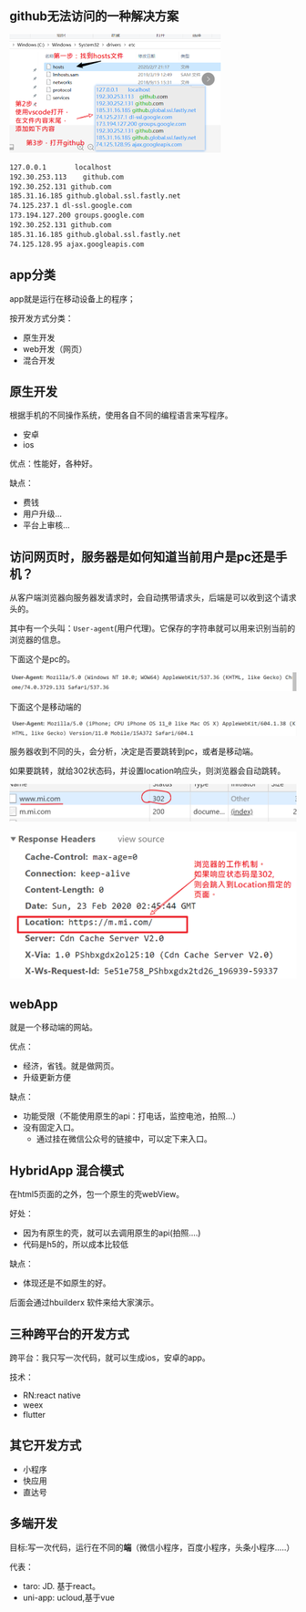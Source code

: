 ## github无法访问的一种解决方案

<img src="asset/image-20200223095239880.png" alt="image-20200223095239880" style="zoom:50%;" />

```bash
127.0.0.1       localhost
192.30.253.113    github.com
192.30.252.131 github.com
185.31.16.185 github.global.ssl.fastly.net
74.125.237.1 dl-ssl.google.com
173.194.127.200 groups.google.com
192.30.252.131 github.com
185.31.16.185 github.global.ssl.fastly.net
74.125.128.95 ajax.googleapis.com
```

## app分类

app就是运行在移动设备上的程序；

按开发方式分类：

- 原生开发
- web开发（网页）
- 混合开发



## 原生开发

根据手机的不同操作系统，使用各自不同的编程语言来写程序。

- 安卓
- ios

优点：性能好，各种好。

缺点：

- 费钱
- 用户升级...
- 平台上审核...



## 访问网页时，服务器是如何知道当前用户是pc还是手机？

从客户端浏览器向服务器发请求时，会自动携带请求头，后端是可以收到这个请求头的。

其中有一个头叫：`User-agent`(用户代理)。它保存的字符串就可以用来识别当前的浏览器的信息。

下面这个是pc的。

![image-20200223104326465](asset/image-20200223104326465.png)

下面这个是移动端的

![image-20200223104846447](asset/image-20200223104846447.png)

服务器收到不同的头，会分析，决定是否要跳转到pc，或者是移动端。

如果要跳转，就给302状态码，并设置location响应头，则浏览器会自动跳转。

![image-20200223104956594](asset/image-20200223104956594.png)

![image-20200223105002353](asset/image-20200223105002353.png)

## webApp

就是一个移动端的网站。

优点：

- 经济，省钱。就是做网页。
- 升级更新方便

缺点：

- 功能受限（不能使用原生的api：打电话，监控电池，拍照...）
- 没有固定入口。
  - 通过挂在微信公众号的链接中，可以定下来入口。



## HybridApp 混合模式

在html5页面的之外，包一个原生的壳webView。

好处：

- 因为有原生的壳，就可以去调用原生的api(拍照....)
- 代码是h5的，所以成本比较低

缺点：

- 体现还是不如原生的好。

后面会通过hbuilderx 软件来给大家演示。



## 三种跨平台的开发方式

跨平台：我只写一次代码，就可以生成ios，安卓的app。

技术：

- RN:react native
- weex
- flutter



## 其它开发方式

- 小程序
- 快应用
- 直达号

## 多端开发

目标:写一次代码，运行在不同的**端**（微信小程序，百度小程序，头条小程序.....）

代表：

- taro: JD. 基于react。 
- uni-app: ucloud,基于vue